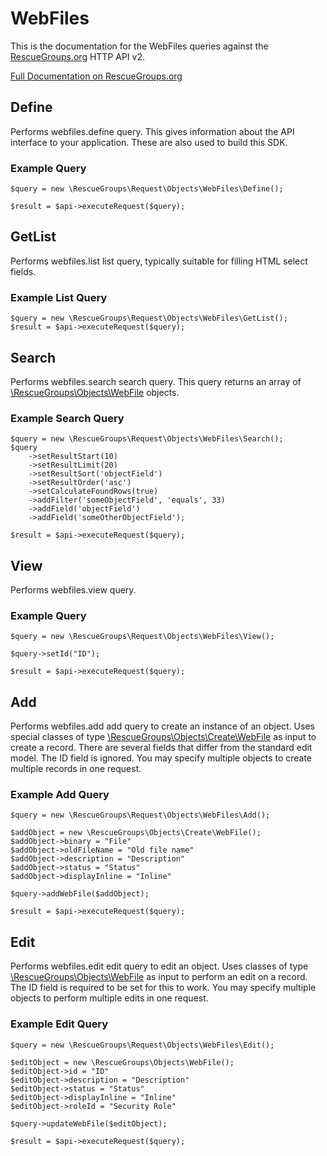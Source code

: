 # WebFiles

This is the documentation for the WebFiles queries against the [RescueGroups.org](https://www.rescuegroups.org/) HTTP API v2.

[Full Documentation on RescueGroups.org](https://userguide.rescuegroups.org/display/APIDG/Object+definitions#Objectdefinitions-webfiles)

## Define
Performs webfiles.define query. This gives information about the API interface to your application. These are also used to build this SDK.

### Example Query

    $query = new \RescueGroups\Request\Objects\WebFiles\Define();

    $result = $api->executeRequest($query);
## GetList
Performs webfiles.list list query, typically suitable for filling HTML select fields.

### Example List Query

    $query = new \RescueGroups\Request\Objects\WebFiles\GetList();
    $result = $api->executeRequest($query);
## Search
Performs webfiles.search search query. This query returns an array of [\RescueGroups\Objects\WebFile](../../../src/Objects/WebFile.php) objects.

### Example Search Query

    $query = new \RescueGroups\Request\Objects\WebFiles\Search();
    $query
        ->setResultStart(10)
        ->setResultLimit(20)
        ->setResultSort('objectField')
        ->setResultOrder('asc')
        ->setCalculateFoundRows(true)
        ->addFilter('someObjectField', 'equals', 33)
        ->addField('objectField')
        ->addField('someOtherObjectField');

    $result = $api->executeRequest($query);
## View
Performs webfiles.view query.

### Example Query

    $query = new \RescueGroups\Request\Objects\WebFiles\View();

    $query->setId("ID");

    $result = $api->executeRequest($query);

## Add
Performs webfiles.add add query to create an instance of an object. Uses special classes of type [\RescueGroups\Objects\Create\WebFile](../../../src/Objects/WebFile.php) as input to create a record. There are several fields that differ from the standard edit model. The ID field is ignored. You may specify multiple objects to create multiple records in one request.

### Example Add Query

    $query = new \RescueGroups\Request\Objects\WebFiles\Add();

    $addObject = new \RescueGroups\Objects\Create\WebFile();
    $addObject->binary = "File"
    $addObject->oldFileName = "Old file name"
    $addObject->description = "Description"
    $addObject->status = "Status"
    $addObject->displayInline = "Inline"

    $query->addWebFile($addObject);

    $result = $api->executeRequest($query);
## Edit
Performs webfiles.edit edit query to edit an object. Uses classes of type [\RescueGroups\Objects\WebFile](../../../src/Objects/WebFile.php) as input to perform an edit on a record. The ID field is required to be set for this to work. You may specify multiple objects to perform multiple edits in one request.

### Example Edit Query

    $query = new \RescueGroups\Request\Objects\WebFiles\Edit();

    $editObject = new \RescueGroups\Objects\WebFile();
    $editObject->id = "ID"
    $editObject->description = "Description"
    $editObject->status = "Status"
    $editObject->displayInline = "Inline"
    $editObject->roleId = "Security Role"

    $query->updateWebFile($editObject);

    $result = $api->executeRequest($query);
